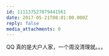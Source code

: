 ```yaml
---
id: 111137527879441561
date: 2017-05-21T08:01:00.000Z
reply: false
media_attachments: 0
---
```


QQ 真的是大户人家，一个周没清理就。。。 ​​​​

